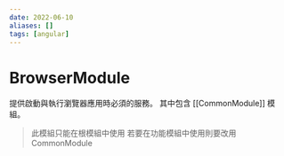 ```yaml
---
date: 2022-06-10
aliases: []
tags: [angular]
---
```


# BrowserModule

提供啟動與執行瀏覽器應用時必須的服務。
其中包含 [[CommonModule]] 模組。

> 此模組只能在根模組中使用
> 若要在功能模組中使用則要改用 CommonModule
